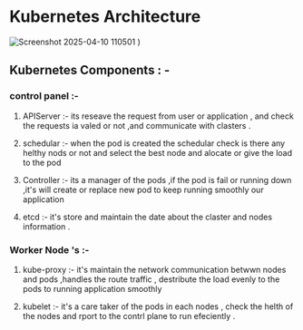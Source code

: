 # Kubernetes Architecture 

![Screenshot 2025-04-10 110501](https://github.com/user-attachments/assets/1885b936-8f3a-4899-b91f-83fa659304d3)
)

##  Kubernetes Components : -

### control panel :-

1. APIServer  :-  its reseave the request from user or application , and check the requests ia valed or not ,and communicate with clasters .
 
2. schedular  :-   when the pod is created  the schedular check is there any helthy nods or not and select the best node and alocate or give
                  the load to the pod

3. Controller :- its a manager of the pods ,if the pod is fail or running down  ,it's will create or replace new pod to keep running smoothly our application
     
4. etcd       :- it's store and maintain the date about the claster and nodes information .

 ### Worker Node 's  :-  

 1. kube-proxy :- it's maintain the network communication betwwn nodes and pods ,handles the route traffic , destribute the load evenly to the pods to running application smoothly
  
 2. kubelet    :-  it's a care taker of the pods in each nodes , check the helth of the nodes and  rport to the contrl plane  to run efeciently .
